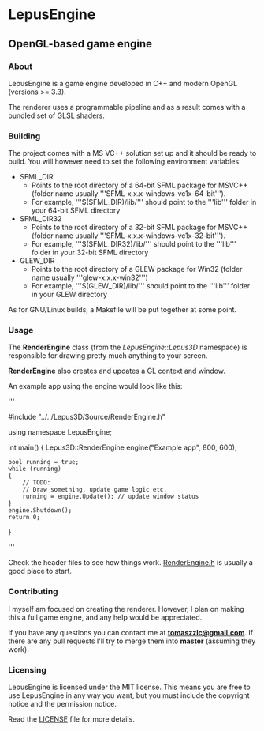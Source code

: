 # LepusEngine
## OpenGL-based game engine
### About
LepusEngine is a game engine developed in C++ and modern OpenGL (versions >= 3.3).

The renderer uses a programmable pipeline and as a result comes with a bundled set of GLSL shaders.

### Building
The project comes with a MS VC++ solution set up and it should be ready to build. You will however need to set the following environment variables:
* SFML_DIR
	* Points to the root directory of a 64-bit SFML package for MSVC++ (folder name usually '''SFML-x.x.x-windows-vc1x-64-bit''').
	* For example, '''$(SFML_DIR)/lib/''' should point to the '''lib''' folder in your 64-bit SFML directory
* SFML_DIR32
	* Points to the root directory of a 32-bit SFML package for MSVC++ (folder name usually '''SFML-x.x.x-windows-vc1x-32-bit''').
	* For example, '''$(SFML_DIR32)/lib/''' should point to the '''lib''' folder in your 32-bit SFML directory
* GLEW_DIR
	* Points to the root directory of a GLEW package for Win32 (folder name usually '''glew-x.x.x-win32''')
	* For example, '''$(GLEW_DIR)/lib/''' should point to the '''lib''' folder in your GLEW directory

As for GNU/Linux builds, a Makefile will be put together at some point.

### Usage
The __RenderEngine__ class (from the _LepusEngine_::_Lepus3D_ namespace) is responsible for drawing pretty much anything to your screen.

__RenderEngine__ also creates and updates a GL context and window.

An example app using the engine would look like this:

'''

#include "../../Lepus3D/Source/RenderEngine.h"

using namespace LepusEngine;

int main()
{
	Lepus3D::RenderEngine engine("Example app", 800, 600);

	bool running = true;
	while (running)
	{
		// TODO:
		// Draw something, update game logic etc.
		running = engine.Update(); // update window status
	}
	engine.Shutdown();
	return 0;
}

'''

Check the header files to see how things work. [RenderEngine.h](https://github.com/tomezpl/LepusEngine/blob/master/Lepus3D/Source/RenderEngine.h) is usually a good place to start.

### Contributing
I myself am focused on creating the renderer. However, I plan on making this a full game engine, and any help would be appreciated.

If you have any questions you can contact me at **tomaszzlc@gmail.com**. If there are any pull requests I'll try to merge them into **master** (assuming they work).

### Licensing
LepusEngine is licensed under the MIT license. This means you are free to use LepusEngine in any way you want, but you must include the copyright notice and the permission notice.

Read the [LICENSE](https://github.com/tomezpl/LepusEngine/blob/master/LICENSE) file for more details.